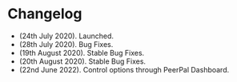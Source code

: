 # Changelog

- (24th July 2020). Launched.
- (28th July 2020). Bug Fixes.
- (19th August 2020). Stable Bug Fixes.
- (20th August 2020). Stable Bug Fixes.
- (22nd June 2022). Control options through PeerPal Dashboard.
